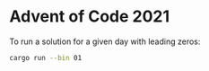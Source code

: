 # Advent of Code 2021

To run a solution for a given day with leading zeros:

~~~sh
cargo run --bin 01
~~~
